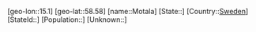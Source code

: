 ﻿---
location: [58.58,15.1]
type: City
tags:
- geo/City


SpocWebEntityId: 32611
isDeleted: false
confidential: public

---
[geo-lon::15.1]
[geo-lat::58.58]
[name::Motala]
[State::]
[Country::[Sweden](geo/Continent/Europe/Sweden.md)]
[StateId::]
[Population::]
[Unknown::]

